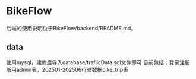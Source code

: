 # BikeFlow
后端的使用说明位于BikeFlow/backend/README.md。
## data
使用mysql，建库后导入database/trafiicData.sql文件即可
目前包括：登录注册所用admin表，202501-202506行驶数据bike_trip表
